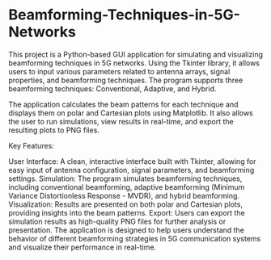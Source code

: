 # Beamforming-Techniques-in-5G-Networks
This project is a Python-based GUI application for simulating and visualizing beamforming techniques in 5G networks. Using the Tkinter library, it allows users to input various parameters related to antenna arrays, signal properties, and beamforming techniques. The program supports three beamforming techniques: Conventional, Adaptive, and Hybrid.

The application calculates the beam patterns for each technique and displays them on polar and Cartesian plots using Matplotlib. It also allows the user to run simulations, view results in real-time, and export the resulting plots to PNG files.

Key Features:

User Interface: A clean, interactive interface built with Tkinter, allowing for easy input of antenna configuration, signal parameters, and beamforming settings.
Simulation: The program simulates beamforming techniques, including conventional beamforming, adaptive beamforming (Minimum Variance Distortionless Response - MVDR), and hybrid beamforming.
Visualization: Results are presented on both polar and Cartesian plots, providing insights into the beam patterns.
Export: Users can export the simulation results as high-quality PNG files for further analysis or presentation.
The application is designed to help users understand the behavior of different beamforming strategies in 5G communication systems and visualize their performance in real-time.
